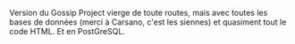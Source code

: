 Version du Gossip Project vierge de toute routes, mais avec toutes les bases de données (merci à Carsano, c'est les siennes) et quasiment tout le code HTML. Et en PostGreSQL.

